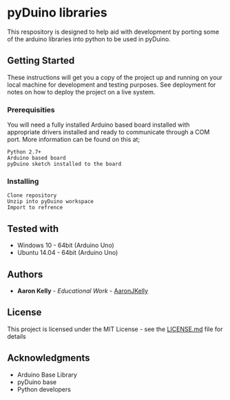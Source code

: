 # pyDuino libraries

This respository is designed to help aid with development by porting some of the arduino libraries into python to be used in pyDuino.

## Getting Started

These instructions will get you a copy of the project up and running on your local machine for development and testing purposes. See deployment for notes on how to deploy the project on a live system.

### Prerequisities

You will need a fully installed Arduino based board installed with appropriate drivers installed and ready to communicate through a COM port. More information can be found on this at;

```
Python 2.7+
Arduino based board
pyDuino sketch installed to the board
```

### Installing


```
Clone repository
Unzip into pyDuino workspace
Import to refrence
```

## Tested with

* Windows 10 - 64bit (Arduino Uno)
* Ubuntu 14.04 - 64bit (Arduino Uno)


## Authors

* **Aaron Kelly** - *Educational Work* - [AaronJKelly](https://github.com/AaronJKelly)


## License

This project is licensed under the MIT License - see the [LICENSE.md](LICENSE.md) file for details

## Acknowledgments

* Arduino Base Library
* pyDuino base
* Python developers
